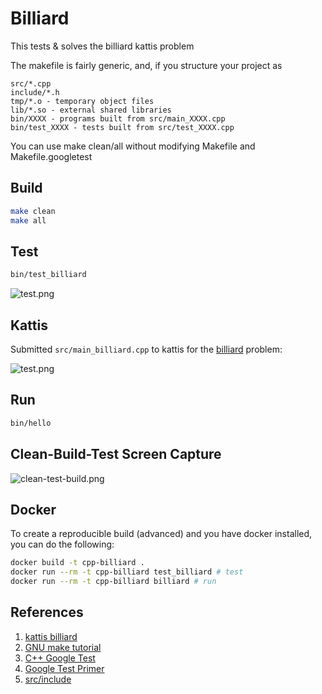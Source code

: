 # Billiard

This tests & solves the billiard kattis problem

The makefile is fairly generic, and, if you structure your project as

```
src/*.cpp
include/*.h
tmp/*.o - temporary object files
lib/*.so - external shared libraries
bin/XXXX - programs built from src/main_XXXX.cpp
bin/test_XXXX - tests built from src/test_XXXX.cpp
```

You can use make clean/all without modifying Makefile and Makefile.googletest


## Build

```bash
make clean
make all
```

## Test

```bash
bin/test_billiard
```

![test.png](test.png)

## Kattis

Submitted `src/main_billiard.cpp` to kattis for the [billiard](https://open.kattis.com/problems/billiard) problem:

![test.png](test.png)

## Run

```bash
bin/hello
```
## Clean-Build-Test Screen Capture

![clean-test-build.png](clean-build-test.png)

## Docker

To create a reproducible build (advanced) and you have docker installed, you can do the following:

```bash
docker build -t cpp-billiard .
docker run --rm -t cpp-billiard test_billiard # test
docker run --rm -t cpp-billiard billiard # run
```

## References

1. [kattis billiard](https://open.kattis.com/problems/billiard)
1. [GNU make tutorial](https://linuxhint.com/gnu-make-tutorial/)
1. [C++ Google Test](https://github.com/google/googletest)
1. [Google Test Primer](https://www.learncpp.com/cpp-tutorial/89-class-code-and-header-files/)
1. [src/include](https://www.learncpp.com/cpp-tutorial/89-class-code-and-header-files/)


